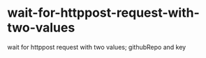 # wait-for-httppost-request-with-two-values
wait for httppost request with two values; githubRepo and key
